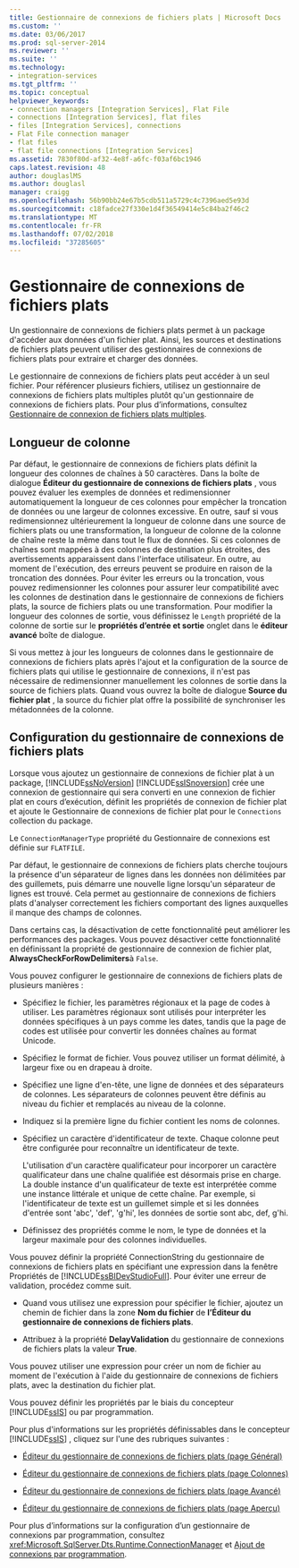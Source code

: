 ```yaml
---
title: Gestionnaire de connexions de fichiers plats | Microsoft Docs
ms.custom: ''
ms.date: 03/06/2017
ms.prod: sql-server-2014
ms.reviewer: ''
ms.suite: ''
ms.technology:
- integration-services
ms.tgt_pltfrm: ''
ms.topic: conceptual
helpviewer_keywords:
- connection managers [Integration Services], Flat File
- connections [Integration Services], flat files
- files [Integration Services], connections
- Flat File connection manager
- flat files
- flat file connections [Integration Services]
ms.assetid: 7830f80d-af32-4e8f-a6fc-f03af6bc1946
caps.latest.revision: 48
author: douglaslMS
ms.author: douglasl
manager: craigg
ms.openlocfilehash: 56b90bb24e67b5cdb511a5729c4c7396aed5e93d
ms.sourcegitcommit: c18fadce27f330e1d4f36549414e5c84ba2f46c2
ms.translationtype: MT
ms.contentlocale: fr-FR
ms.lasthandoff: 07/02/2018
ms.locfileid: "37285605"
---
```

# <a name="flat-file-connection-manager"></a>Gestionnaire de connexions de fichiers plats
  Un gestionnaire de connexions de fichiers plats permet à un package d'accéder aux données d'un fichier plat. Ainsi, les sources et destinations de fichiers plats peuvent utiliser des gestionnaires de connexions de fichiers plats pour extraire et charger des données.  
  
 Le gestionnaire de connexions de fichiers plats peut accéder à un seul fichier. Pour référencer plusieurs fichiers, utilisez un gestionnaire de connexions de fichiers plats multiples plutôt qu'un gestionnaire de connexions de fichiers plats. Pour plus d’informations, consultez [Gestionnaire de connexion de fichiers plats multiples](multiple-flat-files-connection-manager.md).  
  
## <a name="column-length"></a>Longueur de colonne  
 Par défaut, le gestionnaire de connexions de fichiers plats définit la longueur des colonnes de chaînes à 50 caractères. Dans la boîte de dialogue **Éditeur du gestionnaire de connexions de fichiers plats** , vous pouvez évaluer les exemples de données et redimensionner automatiquement la longueur de ces colonnes pour empêcher la troncation de données ou une largeur de colonnes excessive. En outre, sauf si vous redimensionnez ultérieurement la longueur de colonne dans une source de fichiers plats ou une transformation, la longueur de colonne de la colonne de chaîne reste la même dans tout le flux de données. Si ces colonnes de chaînes sont mappées à des colonnes de destination plus étroites, des avertissements apparaissent dans l'interface utilisateur. En outre, au moment de l'exécution, des erreurs peuvent se produire en raison de la troncation des données. Pour éviter les erreurs ou la troncation, vous pouvez redimensionner les colonnes pour assurer leur compatibilité avec les colonnes de destination dans le gestionnaire de connexions de fichiers plats, la source de fichiers plats ou une transformation. Pour modifier la longueur des colonnes de sortie, vous définissez le `Length` propriété de la colonne de sortie sur le **propriétés d’entrée et sortie** onglet dans le **éditeur avancé** boîte de dialogue.  
  
 Si vous mettez à jour les longueurs de colonnes dans le gestionnaire de connexions de fichiers plats après l'ajout et la configuration de la source de fichiers plats qui utilise le gestionnaire de connexions, il n'est pas nécessaire de redimensionner manuellement les colonnes de sortie dans la source de fichiers plats. Quand vous ouvrez la boîte de dialogue **Source du fichier plat** , la source du fichier plat offre la possibilité de synchroniser les métadonnées de la colonne.  
  
## <a name="configuration-of-the-flat-file-connection-manager"></a>Configuration du gestionnaire de connexions de fichiers plats  
 Lorsque vous ajoutez un gestionnaire de connexions de fichier plat à un package, [!INCLUDE[ssNoVersion](../../includes/ssnoversion-md.md)] [!INCLUDE[ssISnoversion](../../includes/ssisnoversion-md.md)] crée une connexion de gestionnaire qui sera converti en une connexion de fichier plat en cours d’exécution, définit les propriétés de connexion de fichier plat et ajoute le Gestionnaire de connexions de fichier plat pour le `Connections` collection du package.  
  
 Le `ConnectionManagerType` propriété du Gestionnaire de connexions est définie sur `FLATFILE`.  
  
 Par défaut, le gestionnaire de connexions de fichiers plats cherche toujours la présence d'un séparateur de lignes dans les données non délimitées par des guillemets, puis démarre une nouvelle ligne lorsqu'un séparateur de lignes est trouvé. Cela permet au gestionnaire de connexions de fichiers plats d'analyser correctement les fichiers comportant des lignes auxquelles il manque des champs de colonnes.  
  
 Dans certains cas, la désactivation de cette fonctionnalité peut améliorer les performances des packages. Vous pouvez désactiver cette fonctionnalité en définissant la propriété de gestionnaire de connexion de fichier plat, **AlwaysCheckForRowDelimiters**à `False`.  
  
 Vous pouvez configurer le gestionnaire de connexions de fichiers plats de plusieurs manières :  
  
-   Spécifiez le fichier, les paramètres régionaux et la page de codes à utiliser. Les paramètres régionaux sont utilisés pour interpréter les données spécifiques à un pays comme les dates, tandis que la page de codes est utilisée pour convertir les données chaînes au format Unicode.  
  
-   Spécifiez le format de fichier. Vous pouvez utiliser un format délimité, à largeur fixe ou en drapeau à droite.  
  
-   Spécifiez une ligne d'en-tête, une ligne de données et des séparateurs de colonnes. Les séparateurs de colonnes peuvent être définis au niveau du fichier et remplacés au niveau de la colonne.  
  
-   Indiquez si la première ligne du fichier contient les noms de colonnes.  
  
-   Spécifiez un caractère d'identificateur de texte. Chaque colonne peut être configurée pour reconnaître un identificateur de texte.  
  
     L'utilisation d'un caractère qualificateur pour incorporer un caractère qualificateur dans une chaîne qualifiée est désormais prise en charge. La double instance d'un qualificateur de texte est interprétée comme une instance littérale et unique de cette chaîne. Par exemple, si l'identificateur de texte est un guillemet simple et si les données d'entrée sont 'abc', 'def', 'g'hi', les données de sortie sont abc, def, g'hi.  
  
-   Définissez des propriétés comme le nom, le type de données et la largeur maximale pour des colonnes individuelles.  
  
 Vous pouvez définir la propriété ConnectionString du gestionnaire de connexions de fichiers plats en spécifiant une expression dans la fenêtre Propriétés de [!INCLUDE[ssBIDevStudioFull](../../includes/ssbidevstudiofull-md.md)]. Pour éviter une erreur de validation, procédez comme suit.  
  
-   Quand vous utilisez une expression pour spécifier le fichier, ajoutez un chemin de fichier dans la zone **Nom du fichier** de **l’Éditeur du gestionnaire de connexions de fichiers plats**.  
  
-   Attribuez à la propriété **DelayValidation** du gestionnaire de connexions de fichiers plats la valeur **True**.  
  
 Vous pouvez utiliser une expression pour créer un nom de fichier au moment de l'exécution à l'aide du gestionnaire de connexions de fichiers plats, avec la destination du fichier plat.  
  
 Vous pouvez définir les propriétés par le biais du concepteur [!INCLUDE[ssIS](../../includes/ssis-md.md)] ou par programmation.  
  
 Pour plus d'informations sur les propriétés définissables dans le concepteur [!INCLUDE[ssIS](../../includes/ssis-md.md)] , cliquez sur l'une des rubriques suivantes :  
  
-   [Éditeur du gestionnaire de connexions de fichiers plats &#40;page Général&#41;](../general-page-of-integration-services-designers-options.md)  
  
-   [Éditeur du gestionnaire de connexions de fichiers plats &#40;page Colonnes&#41;](../flat-file-connection-manager-editor-columns-page.md)  
  
-   [Éditeur du gestionnaire de connexions de fichiers plats &#40;page Avancé&#41;](../flat-file-connection-manager-editor-advanced-page.md)  
  
-   [Éditeur du gestionnaire de connexions de fichiers plats &#40;page Aperçu&#41;](../flat-file-connection-manager-editor-preview-page.md)  
  
 Pour plus d’informations sur la configuration d’un gestionnaire de connexions par programmation, consultez <xref:Microsoft.SqlServer.Dts.Runtime.ConnectionManager> et [Ajout de connexions par programmation](../building-packages-programmatically/adding-connections-programmatically.md).  
  
  
